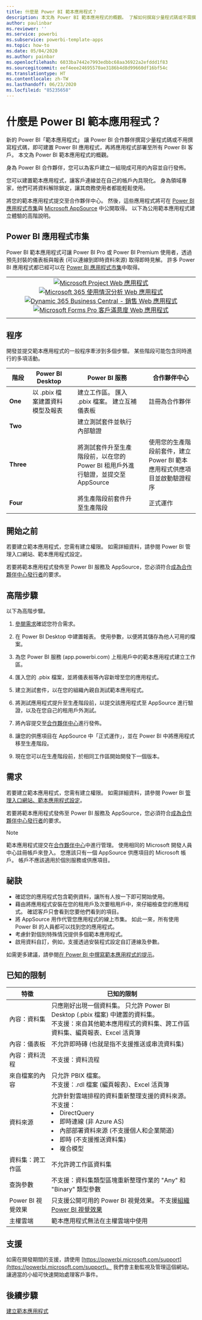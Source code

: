 ```yaml
---
title: 什麼是 Power BI 範本應用程式？
description: 本文為 Power BI 範本應用程式的概觀。 了解如何撰寫少量程式碼或不需撰寫程式碼，即可建置 Power BI 應用程式，並將應用程式部署至所有 Power BI 客戶。
author: paulinbar
ms.reviewer: ''
ms.service: powerbi
ms.subservice: powerbi-template-apps
ms.topic: how-to
ms.date: 05/04/2020
ms.author: painbar
ms.openlocfilehash: 6033ba7442e7993edbbc68aa36922a2efddd1f83
ms.sourcegitcommit: eef4eee24695570ae3186b4d8d99660df16bf54c
ms.translationtype: HT
ms.contentlocale: zh-TW
ms.lasthandoff: 06/23/2020
ms.locfileid: "85235658"
---
```

# <a name="what-are-power-bi-template-apps"></a>什麼是 Power BI 範本應用程式？

新的 Power BI「範本應用程式」  讓 Power BI 合作夥伴撰寫少量程式碼或不用撰寫程式碼，即可建置 Power BI 應用程式，再將應用程式部署至所有 Power BI 客戶。  本文為 Power BI 範本應用程式的概觀。

身為 Power BI 合作夥伴，您可以為客戶建立一組現成可用的內容並自行發佈。  

您可以建置範本應用程式，讓客戶連線並在自己的帳戶內具現化。 身為領域專家，他們可將資料解除鎖定，讓其商務使用者都能輕鬆使用。  

將您的範本應用程式提交至合作夥伴中心。 然後，這些應用程式將可在 [Power BI 應用程式市集](https://app.powerbi.com/getdata/services)與 [Microsoft AppSource](https://appsource.microsoft.com/?product=power-bi) 中公開取得。 以下為公用範本應用程式建立體驗的高階說明。

## <a name="power-bi-apps-marketplace"></a>Power BI 應用程式市集

Power BI 範本應用程式可讓 Power BI Pro 或 Power BI Premium 使用者，透過預先封裝的儀表板與報表 (可以連線到即時資料來源) 取得即時見解。 許多 Power BI 應用程式都已經可以在 [Power BI 應用程式市集](https://app.powerbi.com/getdata/services)中取得。

|  |
|     :---:      |
| [![Microsoft Project Web 應用程式](./media/service-template-apps-overview/project-web.png)](https://app.powerbi.com/groups/me/getapps/services/pbi_msprojectonline.pbi-microsoftprojectwebapp) [![Microsoft 365 使用情況分析 Web 應用程式](./media/service-template-apps-overview/microsoft365-usage-analytics.png)](https://app.powerbi.com/groups/me/getapps/services/cia_microsoft365.microsoft-365-usage-analytics) [![Dynamic 365 Business Central - 銷售 Web 應用程式](./media/service-template-apps-overview/dynamics-sales.png)](https://app.powerbi.com/groups/me/getapps/services/microsoftdynsmb.businesscentral_sales) [![Microsoft Forms Pro 客戶滿意度 Web 應用程式](./media/service-template-apps-overview/forms-pro.png)](https://app.powerbi.com/groups/me/getapps/services/msfp.formsprocustomersatisfaction) |
|  |

## <a name="process"></a>程序
開發並提交範本應用程式的一般程序牽涉到多個步驟。 某些階段可能包含同時進行的多項活動。


| 階段 | Power BI Desktop |  |Power BI 服務  |  |合作夥伴中心  |
|---|--------|--|---------|---------|---------|
| **One** | 以 .pbix 檔案建置資料模型及報表 |  | 建立工作區。 匯入 .pbix 檔案。 建立互補儀表板  |  | 註冊為合作夥伴 |
| **Two** |  |  | 建立測試套件並執行內部驗證        |  | |
| **Three** | |  | 將測試套件升至生產階段前，以在您的 Power BI 租用戶外進行驗證，並提交至 AppSource  |  | 使用您的生產階段前套件，建立 Power BI 範本應用程式供應項目並啟動驗證程序 |
| **Four** | |  | 將生產階段前套件升至生產階段 |  | 正式運作 |

## <a name="before-you-begin"></a>開始之前

若要建立範本應用程式，您需有建立權限。 如需詳細資料，請參閱 Power BI 管理入口網站、範本應用程式設定。 

若要將範本應用程式發佈至 Power BI 服務及 AppSource，您必須符合[成為合作夥伴中心發行者](https://docs.microsoft.com/azure/marketplace/become-publisher)的要求。
 
## <a name="high-level-steps"></a>高階步驟

以下為高階步驟。 

1. [參閱需求](#requirements)確認您符合需求。 

2. 在 Power BI Desktop 中建置報表。 使用參數，以便將其儲存為他人可用的檔案。 

3. 為您 Power BI 服務 (app.powerbi.com) 上租用戶中的範本應用程式建立工作區。 

4. 匯入您的 .pbix 檔案，並將儀表板等內容新增至您的應用程式。 

5. 建立測試套件，以在您的組織內親自測試範本應用程式。 

6. 將測試應用程式提升至生產階段前，以提交該應用程式至 AppSource 進行驗證，以及在您自己的租用戶外測試。 

7. 將內容提交至[合作夥伴中心](https://docs.microsoft.com/azure/marketplace/partner-center-portal/create-power-bi-app-offer)進行發佈。 

8. 讓您的供應項目在 AppSource 中「正式運作」，並在 Power BI 中將應用程式移至生產階段。

9. 現在您可以在生產階段前，於相同工作區開始開發下一個版本。 

## <a name="requirements"></a>需求

若要建立範本應用程式，您需有建立權限。 如需詳細資料，請參閱 Power BI [管理入口網站、範本應用程式設定](../admin/service-admin-portal.md#template-apps-settings)。

若要將範本應用程式發佈至 Power BI 服務及 AppSource，您必須符合[成為合作夥伴中心發行者](https://docs.microsoft.com/azure/marketplace/become-publisher)的要求。
 > [!NOTE] 
 > 範本應用程式提交在[合作夥伴中心](https://docs.microsoft.com/azure/marketplace/partner-center-portal/create-power-bi-app-offer)中進行管理。 使用相同的 Microsoft 開發人員中心註冊帳戶來登入。 您應該只有一個 AppSource 供應項目的 Microsoft 帳戶。 帳戶不應該適用於個別服務或供應項目。

## <a name="tips"></a>祕訣 

- 確認您的應用程式包含範例資料，讓所有人按一下即可開始使用。 
- 藉由將應用程式安裝在您的租用戶及次要租用戶中，來仔細檢查您的應用程式。 確認客戶只會看到您要他們看到的項目。 
- 將 AppSource 用作代管您應用程式的線上市集。 如此一來，所有使用 Power BI 的人員都可以找到您的應用程式。 
- 考慮針對個別特殊情況提供多個範本應用程式。 
- 啟用資料自訂，例如，支援透過安裝程式設定自訂連線及參數。

如需更多建議，請參閱[在 Power BI 中撰寫範本應用程式的提示](service-template-apps-tips.md)。

## <a name="known-limitations"></a>已知的限制

| 特徵 | 已知的限制 |
|---------|---------|
|內容：資料集   | 只應剛好出現一個資料集。 只允許 Power BI Desktop (.pbix 檔案) 中建置的資料集。 <br>不支援：來自其他範本應用程式的資料集、跨工作區資料集、編頁報表、Excel 活頁簿 |
|內容：儀表板 | 不允許即時磚 (也就是指不支援推送或串流資料集) |
|內容：資料流程 | 不支援：資料流程 |
|來自檔案的內容 | 只允許 PBIX 檔案。 <br>不支援：.rdl 檔案 (編頁報表)、Excel 活頁簿   |
| 資料來源 | 允許針對雲端排程的資料重新整理支援的資料來源。 <br>不支援： <li> DirectQuery</li><li>即時連線 (非 Azure AS)</li> <li>內部部署資料來源 (不支援個人和企業閘道)</li> <li>即時 (不支援推送資料集)</li> <li>複合模型</li></ul> |
| 資料集：跨工作區 | 不允許跨工作區資料集  |
| 查詢參數 | 不支援：資料集類型區塊重新整理作業的 "Any" 和 "Binary" 類型參數 |
| Power BI 視覺效果 | 只支援公開可用的 Power BI 視覺效果。 不支援[組織 Power BI 視覺效果](../developer/visuals/power-bi-custom-visuals-organization.md) |
| 主權雲端 | 範本應用程式無法在主權雲端中使用 |

## <a name="support"></a>支援
如需在開發期間的支援，請使用 [https://powerbi.microsoft.com/support](https://powerbi.microsoft.com/support)。 我們會主動監視及管理這個網站。 讓適當的小組可快速開始處理客戶事件。

## <a name="next-steps"></a>後續步驟

[建立範本應用程式](service-template-apps-create.md)
